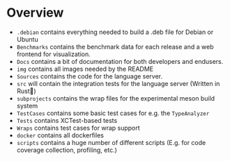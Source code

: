 # Overview
- `.debian` contains everything needed to build a .deb file for Debian or Ubuntu
- `Benchmarks` contains the benchmark data for each release and a web frontend for visualization.
- `Docs` contains a bit of documentation for both developers and endusers.
- `img` contains all images needed by the README
- `Sources` contains the code for the language server.
- `src` will contain the integration tests for the language server (Written in Rust🦀)
- `subprojects` contains the wrap files for the experimental meson build system
- `TestCases` contains some basic test cases for e.g. the `TypeAnalyzer`
- `Tests` contains XCTest-based tests
- `Wraps` contains test cases for wrap support
- `docker` contains all dockerfiles
- `scripts` contains a huge number of different scripts (E.g. for code coverage collection, profiling, etc.)

